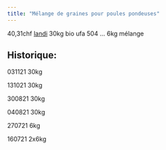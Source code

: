 ```yaml
---
title: "Mélange de graines pour poules pondeuses"
---
```


40,31chf [landi](notes/utilisateurs/fournisseurs/landi.md) 30kg bio ufa 504
... 6kg mélange 

## Historique:

031121 30kg

131021 30kg

300821 30kg 

040821 30kg

270721 6kg

160721 2x6kg

